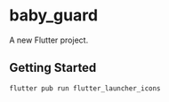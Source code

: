 # baby_guard

A new Flutter project.

## Getting Started

 `flutter pub run flutter_launcher_icons`
